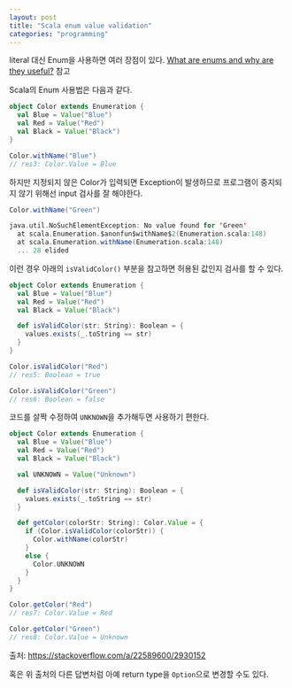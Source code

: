 ```yaml
---
layout: post
title: "Scala enum value validation"
categories: "programming"
---
```


literal 대신 Enum을 사용하면 여러 장점이 있다. [What are enums and why are they useful?](https://stackoverflow.com/a/4709224/2930152) 참고

Scala의 Enum 사용법은 다음과 같다.

```scala
object Color extends Enumeration {
  val Blue = Value("Blue")
  val Red = Value("Red")
  val Black = Value("Black")
}

Color.withName("Blue")
// res3: Color.Value = Blue
```

하지만 지정되지 않은 Color가 입력되면 Exception이 발생하므로 프로그램이 중지되지 않기 위해선 input 검사를 잘 해야한다.

```scala
Color.withName("Green")

java.util.NoSuchElementException: No value found for 'Green'
  at scala.Enumeration.$anonfun$withName$2(Enumeration.scala:148)
  at scala.Enumeration.withName(Enumeration.scala:148)
  ... 28 elided
```

이런 경우 아래의 `isValidColor()` 부분을 참고하면 허용된 값인지 검사를 할 수 있다.

```scala
object Color extends Enumeration {
  val Blue = Value("Blue")
  val Red = Value("Red")
  val Black = Value("Black")

  def isValidColor(str: String): Boolean = {
    values.exists(_.toString == str)
  }
}

Color.isValidColor("Red")
// res5: Boolean = true

Color.isValidColor("Green")
// res6: Boolean = false
```

코드를 살짝 수정하여 `UNKNOWN`을 추가해두면 사용하기 편한다.

```scala
object Color extends Enumeration {
  val Blue = Value("Blue")
  val Red = Value("Red")
  val Black = Value("Black")

  val UNKNOWN = Value("Unknown")

  def isValidColor(str: String): Boolean = {
    values.exists(_.toString == str)
  }

  def getColor(colorStr: String): Color.Value = {
    if (Color.isValidColor(colorStr)) {
      Color.withName(colorStr)
    }
    else {
      Color.UNKNOWN
    }
  }
}

Color.getColor("Red")
// res7: Color.Value = Red

Color.getColor("Green")
// res8: Color.Value = Unknown
```

출처: https://stackoverflow.com/a/22589600/2930152

혹은 위 출처의 다른 답변처럼 아예 return type을 `Option`으로 변경할 수도 있다.
